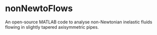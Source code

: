 # nonNewtoFlows
An open-source MATLAB code to analyse non-Newtonian inelastic fluids flowing in slightly tapered axisymmetric pipes.
